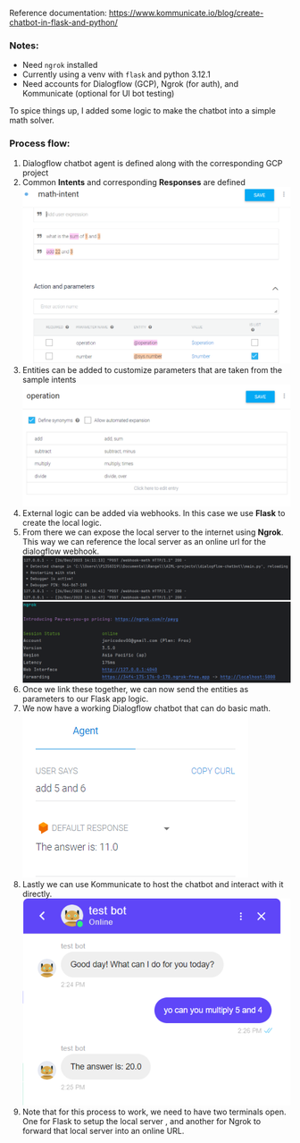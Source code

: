Reference documentation: https://www.kommunicate.io/blog/create-chatbot-in-flask-and-python/

### Notes:
- Need `ngrok` installed
- Currently using a venv with `flask` and python 3.12.1
- Need accounts for Dialogflow (GCP), Ngrok (for auth), and Kommunicate (optional for UI bot testing)

To spice things up, I added some logic to make the chatbot into a simple math solver.

### Process flow:

1. Dialogflow chatbot agent is defined along with the corresponding GCP project
2. Common **Intents** and corresponding **Responses** are defined
    ![img.png](img.png)
3. Entities can be added to customize parameters that are taken from the sample intents
    ![img_1.png](img_1.png)
4. External logic can be added via webhooks. In this case we use **Flask** to create the local logic.
5. From there we can expose the local server to the internet using **Ngrok**. This way we can reference the 
local server as an online url for the dialogflow webhook. 
    ![img_2.png](img_2.png)
    ![img_3.png](img_3.png)
6. Once we link these together, we can now send the entities as parameters to our Flask app logic.
7. We now have a working Dialogflow chatbot that can do basic math.
    ![img_4.png](img_4.png)
8. Lastly we can use Kommunicate to host the chatbot and interact with it directly.
    ![img_5.png](img_5.png)
9. Note that for this process to work, we need to have two terminals open. One for Flask to setup the local server
, and another for Ngrok to forward that local server into an online URL.